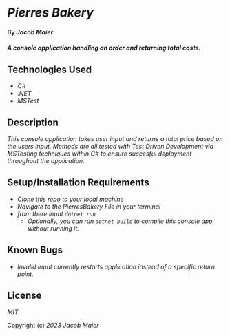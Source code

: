 # _Pierres Bakery_

#### By _Jacob Maier_

#### _A console application handling an order and returning total costs._

## Technologies Used

* _C#_
* _.NET_
* _MSTest_


## Description

_This console application takes user input and returns a total price based on the users input. Methods are all tested with Test Driven Development via MSTesting techniques within C# to ensure succesful deployment throughout the application._

## Setup/Installation Requirements

* _Clone this repo to your local machine_
* _Navigate to the PierresBakery File in your terminal_
* _from there input `dotnet run`_
  - _Optionally, you can run `dotnet build` to compile this console app without running it._


## Known Bugs

* _Invalid input currently restarts application instead of a specific return point._

## License

_MIT_

Copyright (c) _2023_ _Jacob Maier_
